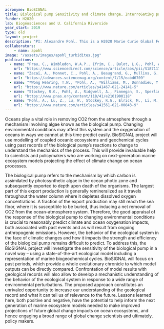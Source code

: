 ```yaml
---
acronyme: BioSIGNAL
title: Biological pump Sensitivity and climate change, InterroGatiNg past environmentAL perturbations
funder: H2020
lab: Biogéosciences and U. California Riverside
year_start: 2019
type: old
layout: project
description: "PI: Alexandre Pohl. This is a H2020 Marie Curie Global Fellowship (257 k€) that allowed me to spend 2 years in California Riverside to work with Andy Ridgwell, and one additional year back home at the Biogéosciences research lab in Dijon, France. The main idea was to simulate deep-time ocean oxygenation and its coupling with the evolution of the marine biosphere."
collaborators:
    - name: apohl
image: "/assets/images/apohl_turbidites.jpg"
publications:
  - name: "Frau, C., Wimbledon, W.A.P., Ifrim, C., Bulot, L.G., Pohl, A., 2021. Berriasian ammonites of supposed Tethyan origin from the type ‘Ryazanian’, Russia: a systematic re-interpretation. Paleoworld, v. 30(3), p. 515-537. doi: 10.1016/j.palwor.2020.07.004"
    url: "https://www.sciencedirect.com/science/article/abs/pii/S1871174X20300585"
  - name: "Zacaï, A., Monnet, C., Pohl, A., Beaugrand, G., Mullins, G., Kroeck, D.M., Servais, T., 2021: Truncated bimodal latitudinal diversity gradient in early Paleozoic phytoplankton. Science Advances 7(15), eabd6709. doi: 10.1126/sciadv.abd6709"
    url: "https://advances.sciencemag.org/content/7/15/eabd6709"
  - name: "*Wong Hearing, T.W., *Pohl, A., *Williams, M., Donnadieu, Y., Harvey, T.H.P., Scotese, C.R., Sepulchre, P., Franc, A., and Vandenbroucke, T.R.A., 2021, Quantitative comparison of geological data and model simulations constrains early Cambrian geography and climate: Nature Communications, v. 12, p. 3868, doi:10.1038/s41467-021-24141-5"
    url: "https://www.nature.com/articles/s41467-021-24141-5"
  - name: "Stockey, R.G., Pohl, A., Ridgwell, A., Finnegan, S., Sperling, A., 2021, Decreasing Phanerozoic extinction intensity as a consequence of Earth surface oxygenation and metazoan ecophysiology, PNAS, v. 118(41), e2101900118, doi:10.1073/pnas.2101900118"
    url: "https://www.pnas.org/content/118/41/e2101900118"
  - name: "Pohl, A., Lu, Z., Lu, W., Stockey, R.G., Elrick, M., Li, M., Desrochers, A., Shen, Y., He, R., Finnegan, S., Ridgwell, A., 2021. Vertical decoupling in Late Ordovician anoxia due to reorganization of ocean circulation. Nature Geoscience 14(11), doi:10.1038/s41561-021-00843-9"
    url: "https://www.nature.com/articles/s41561-021-00843-9"
---
```


Oceans play a vital role in removing CO2 from the atmosphere through a mechanism involving algae known as the biological pump. Changing environmental conditions may affect this system and the oxygenation of oceans in ways we cannot at this time predict easily. BioSIGNAL project will use modelling of coupled oceanic ecosystems and geochemical cycles using past records of the biological pump’s reactions to change to understand the mechanics of the process. This will provide invaluable help to scientists and policymakers who are working on next-generation marine ecosystem models projecting the effect of climate change on ocean processes.

The biological pump refers to the mechanism by which carbon is assimilated by photosynthetic algae in the ocean photic zone and subsequently exported to depth upon death of the organisms. The largest part of this export production is generally remineralized as it travels throughout the water column where it depletes dissolved oxygen concentrations. A fraction of the export production may still reach the sea floor, where it is susceptible to be buried, thus inducing a net removal of CO2 from the ocean-atmosphere system. Therefore, the good appraisal of the response of the biological pump to changing environmental conditions is crucial to reasonably predict climate and ocean oxygenation impacts, both associated with past events and as will result from ongoing anthropogenic emissions. However, the behavior of the ecological system in the face of climatic changes and how it impacts the strength and efficiency of the biological pump remains difficult to predict. To address this, the BioSIGNAL project will investigate the sensitivity of the biological pump in a novel way – using a state-of-the-art ecological model including a representation of marine biogeochemical cycles. BioSIGNAL will focus on past periods, which provide a whole evolutionary chronicle to which model outputs can be directly compared. Confrontation of model results with geological records will also allow to develop a mechanistic understanding of the behavior of the ecological system in response to a wide range of environmental perturbations. The proposed approach constitutes an unrivaled opportunity to increase our understanding of the geological record and what it can tell us of relevance to the future. Lessons learned here, both positive and negative, have the potential to help inform the next generation of marine ecosystem models needed to make improved projections of future global change impacts on ocean ecosystems, and hence engaging a broad range of global change scientists and ultimately, policy makers.
